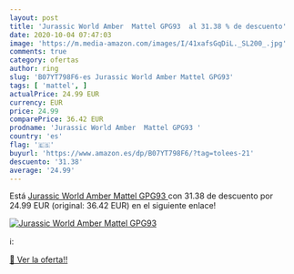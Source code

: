 ```yaml
---
layout: post
title: 'Jurassic World Amber  Mattel GPG93  al 31.38 % de descuento'
date: 2020-10-04 07:47:03
image: 'https://m.media-amazon.com/images/I/41xafsGqDiL._SL200_.jpg'
comments: true
category: ofertas
author: ring
slug: 'B07YT798F6-es Jurassic World Amber Mattel GPG93'
tags: [ 'mattel', ]
actualPrice: 24.99 EUR
currency: EUR
price: 24.99
comparePrice: 36.42 EUR
prodname: 'Jurassic World Amber  Mattel GPG93 '
country: 'es'
flag: '🇪🇸'
buyurl: 'https://www.amazon.es/dp/B07YT798F6/?tag=tolees-21'
descuento: '31.38'
average: '24.99'
---
```


Está [Jurassic World Amber  Mattel GPG93 ](https://www.amazon.es/dp/B07YT798F6/?tag=tolees-21) con 31.38 de descuento por 24.99 EUR (original: 36.42 EUR) en el siguiente enlace!

[![Jurassic World Amber  Mattel GPG93 ](https://m.media-amazon.com/images/I/41xafsGqDiL._SL200_.jpg)](https://www.amazon.es/dp/B07YT798F6/?tag=tolees-21)

ℹ️:


[🛒 Ver la oferta!!](https://www.amazon.es/dp/B07YT798F6/?tag=tolees-21)
